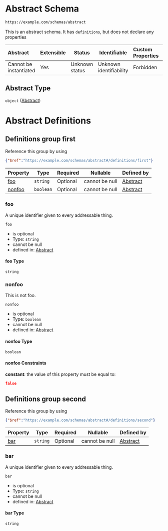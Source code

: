 # Abstract Schema

```txt
https://example.com/schemas/abstract
```

This is an abstract schema. It has `definitions`, but does not declare any properties


| Abstract               | Extensible | Status         | Identifiable            | Custom Properties | Additional Properties | Access Restrictions | Defined In                                                                               |
| :--------------------- | ---------- | -------------- | ----------------------- | :---------------- | --------------------- | ------------------- | ---------------------------------------------------------------------------------------- |
| Cannot be instantiated | Yes        | Unknown status | Unknown identifiability | Forbidden         | Allowed               | none                | [abstract.schema.json](../generated-schemas/abstract.schema.json "open original schema") |

## Abstract Type

`object` ([Abstract](abstract.md))

# Abstract Definitions

## Definitions group first

Reference this group by using

```json
{"$ref":"https://example.com/schemas/abstract#/definitions/first"}
```

| Property          | Type      | Required | Nullable       | Defined by                                                                                                                                   |
| :---------------- | --------- | -------- | -------------- | :------------------------------------------------------------------------------------------------------------------------------------------- |
| [foo](#foo)       | `string`  | Optional | cannot be null | [Abstract](abstract-definitions-first-properties-foo.md "https&#x3A;//example.com/schemas/abstract#/definitions/first/properties/foo")       |
| [nonfoo](#nonfoo) | `boolean` | Optional | cannot be null | [Abstract](abstract-definitions-first-properties-nonfoo.md "https&#x3A;//example.com/schemas/abstract#/definitions/first/properties/nonfoo") |

### foo

A unique identifier given to every addressable thing.


`foo`

-   is optional
-   Type: `string`
-   cannot be null
-   defined in: [Abstract](abstract-definitions-first-properties-foo.md "https&#x3A;//example.com/schemas/abstract#/definitions/first/properties/foo")

#### foo Type

`string`

### nonfoo

This is not foo.


`nonfoo`

-   is optional
-   Type: `boolean`
-   cannot be null
-   defined in: [Abstract](abstract-definitions-first-properties-nonfoo.md "https&#x3A;//example.com/schemas/abstract#/definitions/first/properties/nonfoo")

#### nonfoo Type

`boolean`

#### nonfoo Constraints

**constant**: the value of this property must be equal to:

```json
false
```

## Definitions group second

Reference this group by using

```json
{"$ref":"https://example.com/schemas/abstract#/definitions/second"}
```

| Property    | Type     | Required | Nullable       | Defined by                                                                                                                               |
| :---------- | -------- | -------- | -------------- | :--------------------------------------------------------------------------------------------------------------------------------------- |
| [bar](#bar) | `string` | Optional | cannot be null | [Abstract](abstract-definitions-second-properties-bar.md "https&#x3A;//example.com/schemas/abstract#/definitions/second/properties/bar") |

### bar

A unique identifier given to every addressable thing.


`bar`

-   is optional
-   Type: `string`
-   cannot be null
-   defined in: [Abstract](abstract-definitions-second-properties-bar.md "https&#x3A;//example.com/schemas/abstract#/definitions/second/properties/bar")

#### bar Type

`string`
